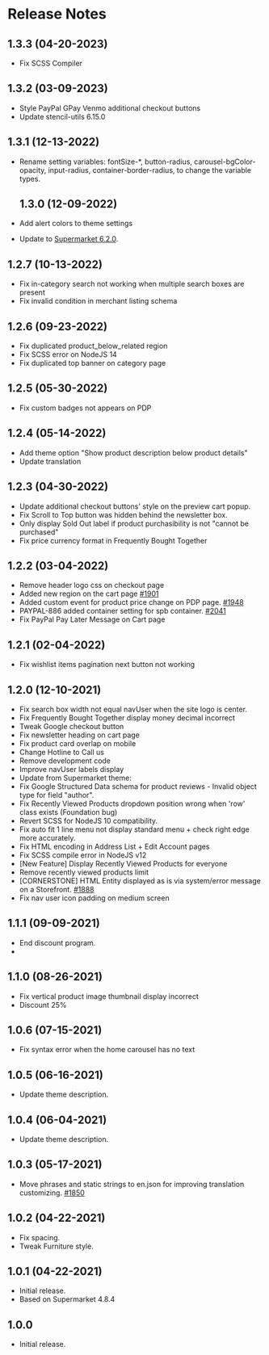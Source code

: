 # Release Notes

## 1.3.3 (04-20-2023)
- Fix SCSS Compiler

## 1.3.2 (03-09-2023)
- Style PayPal GPay Venmo additional checkout buttons
- Update stencil-utils 6.15.0

## 1.3.1 (12-13-2022)
- Rename setting variables: fontSize-*, button-radius, carousel-bgColor-opacity, input-radius, container-border-radius, to change the variable types.

  ## 1.3.0 (12-09-2022)
- Add alert colors to theme settings
- Update to [Supermarket 6.2.0](https://papathemes.com/blog/bigcommerce-supermarket-theme-release-notes/).

## 1.2.7 (10-13-2022)
- Fix in-category search not working when multiple search boxes are present
- Fix invalid condition in merchant listing schema

## 1.2.6 (09-23-2022)
- Fix duplicated product_below_related region
- Fix SCSS error on NodeJS 14
- Fix duplicated top banner on category page

## 1.2.5 (05-30-2022)
- Fix custom badges not appears on PDP

## 1.2.4 (05-14-2022)
- Add theme option "Show product description below product details"
- Update translation

## 1.2.3 (04-30-2022)
- Update additional checkout buttons' style on the preview cart popup.
- Fix Scroll to Top button was hidden behind the newsletter box.
- Only display Sold Out label if product purchasibility is not "cannot be purchased"
- Fix price currency format in Frequently Bought Together


## 1.2.2 (03-04-2022)
- Remove header logo css on checkout page
- Added new region on the cart page [#1901](https://github.com/bigcommerce/cornerstone/pull/1901)
- Added custom event for product price change on PDP page. [#1948](https://github.com/bigcommerce/cornerstone/pull/1948)
- PAYPAL-886 added container setting for spb container. [#2041](https://github.com/bigcommerce/cornerstone/pull/2041)
- Fix PayPal Pay Later Message on Cart page

## 1.2.1 (02-04-2022)
- Fix wishlist items pagination next button not working

## 1.2.0 (12-10-2021)
- Fix search box width not equal navUser when the site logo is center.
- Fix Frequently Bought Together display money decimal incorrect
- Tweak Google checkout button
- Fix newsletter heading on cart page
- Fix product card overlap on mobile
- Change Hotline to Call us
- Remove development code
- Improve navUser labels display
- Update from Supermarket theme:
- Fix Google Structured Data schema for product reviews - Invalid object type for field "author".
- Fix Recently Viewed Products dropdown position wrong when 'row' class exists (Foundation bug)
- Revert SCSS for NodeJS 10 compatibility.
- Fix auto fit 1 line menu not display standard menu + check right edge more accurately.
- Fix HTML encoding in Address List + Edit Account pages
- Fix SCSS compile error in NodeJS v12
- [New Feature] Display Recently Viewed Products for everyone
- Remove recently viewed products limit
- [CORNERSTONE] HTML Entity displayed as is via system/error message on a Storefront. [#1888](https://github.com/bigcommerce/cornerstone/pull/1888)
- Fix nav user icon padding on medium screen

## 1.1.1 (09-09-2021)
- End discount program.
- 
## 1.1.0 (08-26-2021)
- Fix vertical product image thumbnail display incorrect
- Discount 25%

## 1.0.6 (07-15-2021)
- Fix syntax error when the home carousel has no text

## 1.0.5 (06-16-2021)
- Update theme description.

## 1.0.4 (06-04-2021)
- Update theme description.
## 1.0.3 (05-17-2021)
- Move phrases and static strings to en.json for improving translation customizing. [#1850](https://github.com/bigcommerce/cornerstone/pull/1850)

## 1.0.2 (04-22-2021)
- Fix spacing.
- Tweak Furniture style.

## 1.0.1 (04-22-2021)
- Initial release.
- Based on Supermarket 4.8.4
## 1.0.0
- Initial release.


